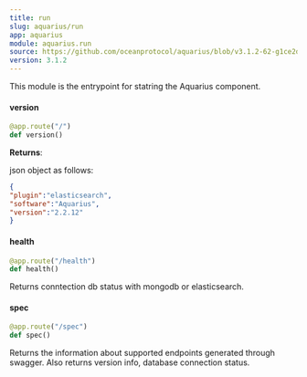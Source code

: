 ```yaml
---
title: run
slug: aquarius/run
app: aquarius
module: aquarius.run
source: https://github.com/oceanprotocol/aquarius/blob/v3.1.2-62-g1ce2da0/aquarius/run.py
version: 3.1.2
---
```

This module is the entrypoint for statring the Aquarius component.

#### version

```python
@app.route("/")
def version()
```

**Returns**:

  json object as follows:
  ```JSON
  {
  "plugin":"elasticsearch",
  "software":"Aquarius",
  "version":"2.2.12"
  }
  ```

#### health

```python
@app.route("/health")
def health()
```

Returns conntection db status with mongodb or elasticsearch.

#### spec

```python
@app.route("/spec")
def spec()
```

Returns the information about supported endpoints generated through swagger. Also returns version info, database connection status.

